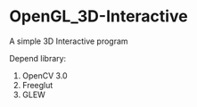 # OpenGL_3D-Interactive
A simple 3D Interactive program

Depend library:
 1. OpenCV 3.0
 2. Freeglut
 3. GLEW
